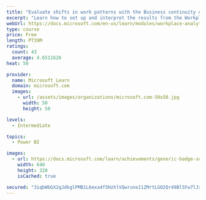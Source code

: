 ```yaml
---
title: "Evaluate shifts in work patterns with the Business continuity dashboard in Microsoft Workplace Analytics"
excerpt: "Learn how to set up and interpret the results from the Workplace Analytics Power BI Business continuity dashboard. Generate insights from the behavioral data to help navigate shifts in employee and team work patterns."
webUrl: https://docs.microsoft.com/en-us/learn/modules/workplace-analytics-business-continuity/
type: course
price: Free
length: PT39M
ratings:
  count: 43
  average: 4.6511626
heat: 50

provider:
  name: Microsoft Learn
  domain: microsoft.com
  images:
    - url: /assets/images/organizations/microsoft.com-50x50.jpg
      width: 50
      height: 50

levels:
  - Intermediate

topics:
  - Power BI

images:
  - url: https://docs.microsoft.com/learn/achievements/generic-badge-social.png
    width: 640
    height: 320
    isCached: true

secured: "3iqbWbGX2qJdkglPMB1L6exa4f5HzhlVQwrune11ZMrtLGO2Qr49Bl5Fw7lJxW0tnIjPr2RQZOTRAf/konRn+63PavFTZEBYIjgXJrnJQcQPrGN7GWkl66Cp6g2e5Cgau6I+Lq2ppPCauY0BD1x7tb+Pg+tlGvYoCA3fhyRccvQPXtQBRtNeqfzUQiM6tqo/21pUwLN22KfeUtOFX6rE76dkGWCfYCsoOyTHNxoOTX7kvgL+oqibs4gknHUiS1jC2rWI7RutfPRzonffMWtkpb59UYJVhsYJTcTzzMQV+aPJHGHMckkvwTgdDhFcVPqBUliMQEPwXcFHI6eLhld4awoO1CuQBV14pWYZlneEC6l+tWYSFFi5LZ0ees3qLi9ZhkxXy3PMXORppPy5T3eBRTxggHzfOAlSpO1OI3/Zgvw=;AMEljOtoOp6Ptloo7CSE0w=="
---
```


